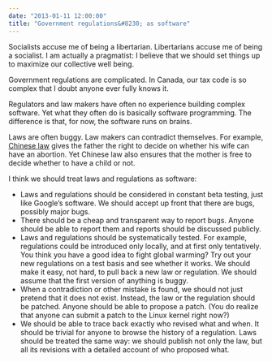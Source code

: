 ```yaml
---
date: "2013-01-11 12:00:00"
title: "Government regulations&#8230; as software"
---
```




Socialists accuse me of being a libertarian. Libertarians accuse me of being a socialist. I am actually a pragmatist: I believe that we should set things up to maximize our collective well being.

Government regulations are complicated. In Canada, our tax code is so complex that I doubt anyone ever fully knows it.

Regulators and law makers have often no experience building complex software. Yet what they often do is basically software programming. The difference is that, for now, the software runs on brains.

Laws are often buggy. Law makers can contradict themselves. For example, [Chinese law](http://www.china.org.cn/english/2002/Sep/43485.htm) gives the father the right to decide on whether his wife can have an abortion. Yet Chinese law also ensures that the mother is free to decide whether to have a child or not.

I think we should treat laws and regulations as software:

- Laws and regulations should be considered in constant beta testing, just like Google&rsquo;s software. We should accept up front that there are bugs, possibly major bugs.
- There should be a cheap and transparent way to report bugs. Anyone should be able to report them and reports should be discussed publicly.
- Laws and regulations should be systematically tested. For example, regulations could be introduced only locally, and at first only tentatively. You think you have a good idea to fight global warming? Try out your new regulations on a test basis and see whether it works. We should make it easy, not hard, to pull back a new law or regulation. We should assume that the first version of anything is buggy.
- When a contradiction or other mistake is found, we should not just pretend that it does not exist. Instead, the law or the regulation should be patched. Anyone should be able to propose a patch. (You do realize that anyone can submit a patch to the Linux kernel right now?)
- We should be able to trace back exactly who revised what and when. It should be trivial for anyone to browse the history of a regulation. Laws should be treated the same way: we should publish not only the law, but all its revisions with a detailed account of who proposed what.


